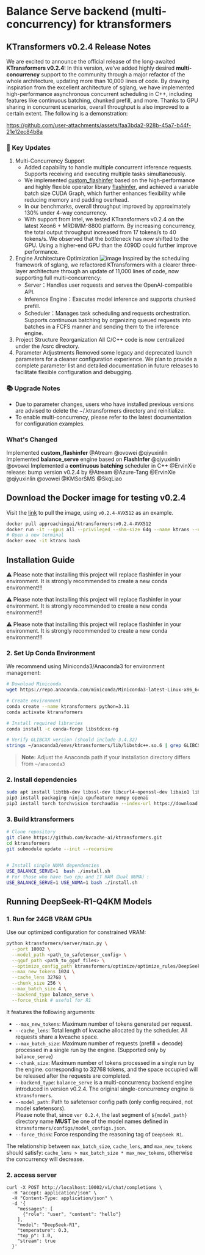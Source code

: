 # Balance Serve backend (multi-concurrency) for ktransformers

## KTransformers v0.2.4 Release Notes

We are excited to announce the official release of the long-awaited **KTransformers v0.2.4**!
In this version, we’ve added highly desired **multi-concurrency** support to the community through a major refactor of the whole architecture, updating more than 10,000 lines of code.
By drawing inspiration from the excellent architecture of sglang, we have implemented high-performance asynchronous concurrent scheduling in C++, including features like continuous batching, chunked prefill, and more. Thanks to GPU sharing in concurrent scenarios, overall throughput is also improved to a certain extent. The following is a demonstration:

https://github.com/user-attachments/assets/faa3bda2-928b-45a7-b44f-21e12ec84b8a

</p>

### 🚀 Key Updates

1. Multi-Concurrency Support
   - Added capability to handle multiple concurrent inference requests. Supports receiving and executing multiple tasks simultaneously.
   - We implemented [custom_flashinfer](https://github.com/kvcache-ai/custom_flashinfer/tree/fix-precision-mla-merge-main) based on the high-performance and highly flexible operator library [flashinfer](https://github.com/flashinfer-ai/flashinfer/), and achieved a variable batch size CUDA Graph, which further enhances flexibility while reducing memory and padding overhead.
   - In our benchmarks, overall throughput improved by approximately 130% under 4-way concurrency.
   - With support from Intel, we tested KTransformers v0.2.4 on the latest Xeon6 + MRDIMM-8800 platform. By increasing concurrency, the total output throughput increased from 17 tokens/s to 40 tokens/s. We observed that the bottleneck has now shifted to the GPU. Using a higher-end GPU than the 4090D could further improve performance.
2. Engine Architecture Optimization
   ![image](https://github.com/user-attachments/assets/f5f001fa-dca7-4377-a01a-32192902aa47)
   Inspired by the scheduling framework of sglang, we refactored KTransformers with a clearer three-layer architecture through an update of 11,000 lines of code, now supporting full multi-concurrency:
   - Server：Handles user requests and serves the OpenAI-compatible API.
   - Inference Engine：Executes model inference and supports chunked prefill.
   - Scheduler：Manages task scheduling and requests orchestration. Supports continuous batching by organizing queued requests into batches in a FCFS manner and sending them to the inference engine.
3. Project Structure Reorganization
   All C/C++ code is now centralized under the /csrc directory.
4. Parameter Adjustments
   Removed some legacy and deprecated launch parameters for a cleaner configuration experience.
   We plan to provide a complete parameter list and detailed documentation in future releases to facilitate flexible configuration and debugging.

### 📚 Upgrade Notes

- Due to parameter changes, users who have installed previous versions are advised to delete the ~/.ktransformers directory and reinitialize.
- To enable multi-concurrency, please refer to the latest documentation for configuration examples.

### What's Changed

Implemented **custom_flashinfer** @Atream @ovowei @qiyuxinlin
Implemented **balance_serve** engine based on **FlashInfer** @qiyuxinlin @ovowei
Implemented a **continuous batching** scheduler in C++ @ErvinXie
release: bump version v0.2.4 by @Atream @Azure-Tang @ErvinXie  @qiyuxinlin @ovowei @KMSorSMS @SkqLiao

## Download the Docker image for testing v0.2.4
Visit the [link](https://hub.docker.com/r/approachingai/ktransformers/tags) to pull the image, using `v0.2.4-AVX512` as an example.

```bash
docker pull approachingai/ktransformers:v0.2.4-AVX512
docker run -it --gpus all --privileged --shm-size 64g --name ktrans --network=host -v /mnt:/mnt approachingai/ktransformers:v0.2.4-AVX512 /bin/bash
# Open a new terminal
docker exec -it ktrans bash
```

## Installation Guide

⚠️ Please note that installing this project will replace flashinfer in your environment. It is strongly recommended to create a new conda environment!!!

⚠️ Please note that installing this project will replace flashinfer in your environment. It is strongly recommended to create a new conda environment!!!

⚠️ Please note that installing this project will replace flashinfer in your environment. It is strongly recommended to create a new conda environment!!!

### 2. Set Up Conda Environment

We recommend using Miniconda3/Anaconda3 for environment management:

```bash
# Download Miniconda
wget https://repo.anaconda.com/miniconda/Miniconda3-latest-Linux-x86_64.sh

# Create environment
conda create --name ktransformers python=3.11
conda activate ktransformers

# Install required libraries
conda install -c conda-forge libstdcxx-ng

# Verify GLIBCXX version (should include 3.4.32)
strings ~/anaconda3/envs/ktransformers/lib/libstdc++.so.6 | grep GLIBCXX
```

> **Note:** Adjust the Anaconda path if your installation directory differs from `~/anaconda3`

### 2. Install dependencies

```bash
sudo apt install libtbb-dev libssl-dev libcurl4-openssl-dev libaio1 libaio-dev libfmt-dev libgflags-dev zlib1g-dev patchelf
pip3 install packaging ninja cpufeature numpy openai
pip3 install torch torchvision torchaudio --index-url https://download.pytorch.org/whl/cu126

```

### 3. Build ktransformers

```bash
# Clone repository
git clone https://github.com/kvcache-ai/ktransformers.git
cd ktransformers
git submodule update --init --recursive


# Install single NUMA dependencies
USE_BALANCE_SERVE=1  bash ./install.sh
# For those who have two cpu and 1T RAM（Dual NUMA）:
USE_BALANCE_SERVE=1 USE_NUMA=1 bash ./install.sh
```

## Running DeepSeek-R1-Q4KM Models

### 1. Run for 24GB VRAM GPUs

Use our optimized configuration for constrained VRAM:

```bash
python ktransformers/server/main.py \
  --port 10002 \
  --model_path <path_to_safetensor_config> \
  --gguf_path <path_to_gguf_files> \
  --optimize_config_path ktransformers/optimize/optimize_rules/DeepSeek-V3-Chat-serve.yaml \
  --max_new_tokens 1024 \
  --cache_lens 32768 \
  --chunk_size 256 \
  --max_batch_size 4 \
  --backend_type balance_serve \
  --force_think # useful for R1
```

It features the following arguments:

- `--max_new_tokens`: Maximum number of tokens generated per request.
- `--cache_lens`: Total length of kvcache allocated by the scheduler. All requests share a kvcache space.
- `--max_batch_size`: Maximum number of requests (prefill + decode) processed in a single run by the engine. (Supported only by `balance_serve`)
- `--chunk_size`: Maximum number of tokens processed in a single run by the engine.
  corresponding to 32768 tokens, and the space occupied will be released after the requests are completed.
- `--backend_type`: `balance_serve` is a multi-concurrency backend engine introduced in version v0.2.4. The original single-concurrency engine is `ktransformers`.
- `--model_path`: Path to safetensor config path (only config required, not model safetensors).  
  Please note that, since `ver 0.2.4`, the last segment of `${model_path}` directory name **MUST** be one of the model names defined in `ktransformers/configs/model_configs.json`.
- `--force_think`: Force responding the reasoning tag of `DeepSeek R1`.

The relationship between `max_batch_size`, `cache_lens`, and `max_new_tokens` should satisfy:
`cache_lens > max_batch_size * max_new_tokens`, otherwise the concurrency will decrease.

### 2. access server

```
curl -X POST http://localhost:10002/v1/chat/completions \
  -H "accept: application/json" \
  -H "Content-Type: application/json" \
  -d '{
    "messages": [
      {"role": "user", "content": "hello"}
    ],
    "model": "DeepSeek-R1",
    "temperature": 0.3,
    "top_p": 1.0,
    "stream": true
  }'
```
